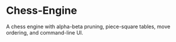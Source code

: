 # Chess-Engine
A chess engine with alpha-beta pruning, piece-square tables, move ordering, and command-line UI.
